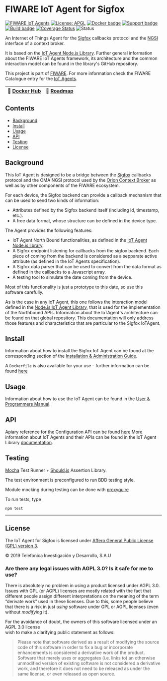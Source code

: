 # FIWARE IoT Agent for Sigfox

[![FIWARE IoT Agents](https://nexus.lab.fiware.org/static/badges/chapters/iot-agents.svg)](https://www.fiware.org/developers/catalogue/)
[![License: APGL](https://img.shields.io/github/license/telefonicaid/iotagent-json.svg)](https://opensource.org/licenses/AGPL-3.0)
[![Docker badge](https://img.shields.io/docker/pulls/fiware/sigfox-iotagent.svg)](https://hub.docker.com/r/fiware/sigfox-iotagent/)
[![Support badge](https://nexus.lab.fiware.org/repository/raw/public/badges/stackoverflow/iot-agents.svg)](https://stackoverflow.com/questions/tagged/fiware+iot)
<br/>
[![Build badge](https://img.shields.io/travis/telefonicaid/sigfox-iotagent.svg)](https://travis-ci.org/telefonicaid/sigfox-iotagent/)
[![Coverage Status](https://coveralls.io/repos/github/telefonicaid/sigfox-iotagent/badge.svg?branch=master)](https://coveralls.io/github/telefonicaid/sigfox-iotagent?branch=master)
![Status](https://nexus.lab.fiware.org/repository/raw/public/badges/statuses/incubating.svg)

An Internet of Things Agent for the [Sigfox](http://www.sigfox.com/en/) callbacks protocol and the
[NGSI](https://swagger.lab.fiware.org/?url=https://raw.githubusercontent.com/Fiware/specifications/master/OpenAPI/ngsiv2/ngsiv2-openapi.json)
interface of a context broker.

It is based on the [IoT Agent Node.js Library](https://github.com/telefonicaid/iotagent-node-lib). Further general
information about the FIWARE IoT Agents framework, its architecture and the common interaction model can be found in the
library's GitHub repository.

This project is part of [FIWARE](https://www.fiware.org/). For more information check the FIWARE Catalogue entry for the
[IoT Agents](https://github.com/Fiware/catalogue/tree/master/iot-agents).

| :whale: [Docker Hub](https://hub.docker.com/r/fiware/sigfox-iotagent) | :dart: [Roadmap](https://github.com/telefonicaid/sigfox-iotagent/blob/master/doc/roadmap.md) |
| --------------------------------------------------------------------- | -------------------------------------------------------------------------------------------- |


## Contents

-   [Background](#background)
-   [Install](#install)
-   [Usage](#usage)
-   [API](#api)
-   [Testing](#testing)
-   [License](#license)

## Background

This IoT Agent is designed to be a bridge between the [Sigfox](http://www.sigfox.com/en/) callbacks protocol and the OMA
NGSI protocol used by the [Orion Context Broker](https://github.com/telefonicaid/fiware-orion) as well as by other
components of the FIWARE ecosystem.

For each device, the Sigfox backend can provide a callback mechanism that can be used to send two kinds of information:

-   Attributes defined by the Sigfox backend itself (including id, timestamp, etc.).
-   A free data format, whose structure can be defined in the device type.

The Agent provides the following features:

-   IoT Agent North Bound functionalities, as defined in the
    [IoT Agent Node.js library](https://github.com/telefonicaid/iotagent-node-lib).
-   A Sigfox endpoint listening for callbacks from the sigfox backend. Each piece of coming from the backend is
    considered as a sepparate active attribute (as defined in the IoT Agents specification).
-   A Sigfox data parser that can be used to convert from the data format as defined in the callbacks to a Javascript
    array.
-   A testing tool to simulate the date coming from the device.

Most of this functionality is just a prototype to this date, so use this software carefully.

As is the case in any IoT Agent, this one follows the interaction model defined in the
[Node.js IoT Agent Library](https://github.com/telefonicaid/iotagent-node-lib), that is used for the implementation of
the Northbound APIs. Information about the IoTAgent's architecture can be found on that global repository. This
documentation will only address those features and characteristics that are particular to the Sigfox IoTAgent.

## Install

Information about how to install the Sigfox IoT Agent can be found at the corresponding section of the
[Installation & Administration Guide](docs/installationguide.md).

A `Dockerfile` is also available for your use - further information can be found [here](docker/README.md)

## Usage

Information about how to use the IoT Agent can be found in the [User & Programmers Manual](docs/usermanual.md).

## API

Apiary reference for the Configuration API can be found
[here](http://docs.telefonicaiotiotagents.apiary.io/#reference/configuration-api) More information about IoT Agents and
their APIs can be found in the IoT Agent Library [documentation](https://iotagent-node-lib.rtfd.io/).

## Testing

[Mocha](https://mochajs.org/) Test Runner + [Should.js](https://shouldjs.github.io/) Assertion Library.

The test environment is preconfigured to run BDD testing style.

Module mocking during testing can be done with [proxyquire](https://github.com/thlorenz/proxyquire)

To run tests, type

```console
npm test
```

---

## License

The IoT Agent for Sigfox is licensed under [Affero General Public License (GPL)
version 3](./LICENSE).

© 2019 Telefonica Investigación y Desarrollo, S.A.U

### Are there any legal issues with AGPL 3.0? Is it safe for me to use?

There is absolutely no problem in using a product licensed under AGPL 3.0. Issues with GPL 
(or AGPL) licenses are mostly related with the fact that different people assign different 
interpretations on the meaning of the term “derivate work” used in these licenses. Due to this,
some people believe that there is a risk in just _using_ software under GPL or AGPL licenses
(even without _modifying_ it).

For the avoidance of doubt, the owners of this software licensed under an AGPL 3.0 license  
wish to make a clarifying public statement as follows:

> Please note that software derived as a result of modifying the source code of this
> software in order to fix a bug or incorporate enhancements is considered a derivative 
> work of the product. Software that merely uses or aggregates (i.e. links to) an otherwise 
> unmodified version of existing software is not considered a derivative work, and therefore
> it does not need to be released as under the same license, or even released as open source.

